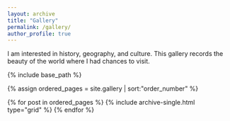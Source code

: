 ```yaml
---
layout: archive
title: "Gallery"
permalink: /gallery/
author_profile: true
---
```


I am interested in history, geography, and culture. This gallery records the beauty of the world where I had chances to visit.

<nbsp>

{% include base_path %}

{% assign ordered_pages = site.gallery | sort:"order_number" %}

{% for post in ordered_pages %}
  {% include archive-single.html type="grid" %}
{% endfor %}
